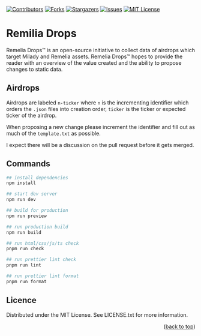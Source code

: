 <a name="readme-top"></a>

[![Contributors][contributors-shield]][contributors-url]
[![Forks][forks-shield]][forks-url]
[![Stargazers][stars-shield]][stars-url]
[![Issues][issues-shield]][issues-url]
[![MIT License][license-shield]][license-url]

# Remilia Drops

Remelia Drops™ is an open-source initiative to collect data of airdrops which target Milady and Remelia assets. Remelia Drops™ hopes to provide the reader with an overview of the value created and the ability to propose changes to static data.

## Airdrops

Airdrops are labeled `n-ticker` where `n` is the incrementing identifier which orders the `.json` files into creation order, `ticker` is the ticker or expected ticker of the airdrop.

When proposing a new change please increment the identifier and fill out as much of the `template.txt` as possible.

I expect there will be a discussion on the pull request before it gets merged.

## Commands

```bash
## install dependencies
npm install

## start dev server
npm run dev

## build for production
npm run preview

## run production build
npm run build

## run html/css/js/ts check
pnpm run check

## run prettier lint check
pnpm run lint

## run prettier lint format
pnpm run format
```

## Licence

Distributed under the MIT License. See LICENSE.txt for more information.

<p align="right">(<a href="#readme-top">back to top</a>)</p>

[contributors-shield]: https://img.shields.io/github/contributors/Elliott-Green/remilia-drops.svg?style=for-the-badge
[contributors-url]: https://github.com/Elliott-Green/remilia-drops/graphs/contributors
[forks-shield]: https://img.shields.io/github/forks/Elliott-Green/remilia-drops.svg?style=for-the-badge
[forks-url]: https://github.com/Elliott-Green/remilia-drops/network/members
[stars-shield]: https://img.shields.io/github/stars/Elliott-Green/remilia-drops.svg?style=for-the-badge
[stars-url]: https://github.com/Elliott-Green/remilia-drops/stargazers
[issues-shield]: https://img.shields.io/github/issues/Elliott-Green/remilia-drops.svg?style=for-the-badge
[issues-url]: https://github.com/Elliott-Green/remilia-drops/issues
[license-shield]: https://img.shields.io/github/license/Elliott-Green/remilia-drops.svg?style=for-the-badge
[license-url]: https://github.com/Elliott-Green/remilia-drops/blob/main/LICENCE
